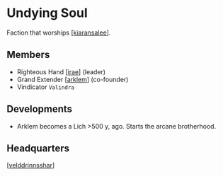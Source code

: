 # Undying Soul
Faction that worships [[kiaransalee]].

## Members
- Righteous Hand [[irae]] (leader)
- Grand Extender [[arklem]] (co-founder)
- Vindicator `Valindra`

## Developments
- Arklem becomes a Lich >500 y, ago. Starts the arcane brotherhood.

## Headquarters
[[velddrinnsshar]]

[//begin]: # "Autogenerated link references for markdown compatibility"
[kiaransalee]: ../deities/kiaransalee "Kiaransalee"
[irae]: ../npcs/irae "Irae T'sarran"
[arklem]: ../npcs/arklem "Arklem Greeth"
[velddrinnsshar]: ../east/velddrinnsshar "V'elddrinnsshar"
[//end]: # "Autogenerated link references"
